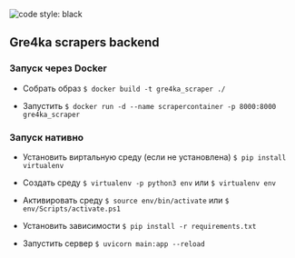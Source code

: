 ![code style: black](https://img.shields.io/badge/code%20style-black-000000.svg)

## Gre4ka scrapers backend

### **Запуск через Docker**

 - Собрать образ ```$ docker build -t gre4ka_scraper ./```
 
 - Запустить ```$ docker run -d --name scrapercontainer -p 8000:8000 gre4ka_scraper```

### **Запуск нативно**

 - Установить виртальную среду (если не установлена) ```$ pip install virtualenv```
 
 - Создать среду ```$ virtualenv -p python3 env``` или ```$ virtualenv env```
 
 - Активировать среду ```$ source env/bin/activate``` или ```$ env/Scripts/activate.ps1```
  
 - Установить зависимости ```$ pip install -r requirements.txt```
 
 - Запустить сервер ```$ uvicorn main:app --reload```

